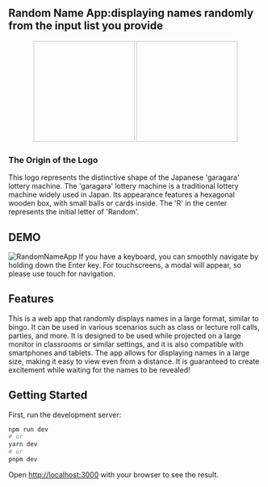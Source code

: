 ## Random Name App:displaying names randomly from the input list you provide
<p align="center">
  <img width="200" height="200" media="(prefers-color-scheme: light) src="https://github.com/NyNaNr/randomNameApp/assets/123739414/2e796aff-68ea-455b-8c38-2c5987284988">
  <img width="200" height="200" media="(prefers-color-scheme: dark) src="https://github.com/NyNaNr/randomNameApp/assets/123739414/931a2314-e8d6-481d-bc9d-da65c817a69e">
</p>

### The Origin of the Logo
This logo represents the distinctive shape of the Japanese 'garagara' lottery machine. The 'garagara' lottery machine is a traditional lottery machine widely used in Japan. Its appearance features a hexagonal wooden box, with small balls or cards inside. The 'R' in the center represents the initial letter of 'Random'.


## DEMO
![RandomNameApp](https://github.com/NyNaNr/randomNameApp/assets/123739414/89a98732-ec8b-4aa4-8580-d9903c5bb839)
If you have a keyboard, you can smoothly navigate by holding down the Enter key. For touchscreens, a modal will appear, so please use touch for navigation.

## Features
This is a web app that randomly displays names in a large format, similar to bingo. It can be used in various scenarios such as class or lecture roll calls, parties, and more. It is designed to be used while projected on a large monitor in classrooms or similar settings, and it is also compatible with smartphones and tablets. The app allows for displaying names in a large size, making it easy to view even from a distance. It is guaranteed to create excitement while waiting for the names to be revealed!


## Getting Started

First, run the development server:

```bash
npm run dev
# or
yarn dev
# or
pnpm dev
```

Open [http://localhost:3000](http://localhost:3000) with your browser to see the result.


